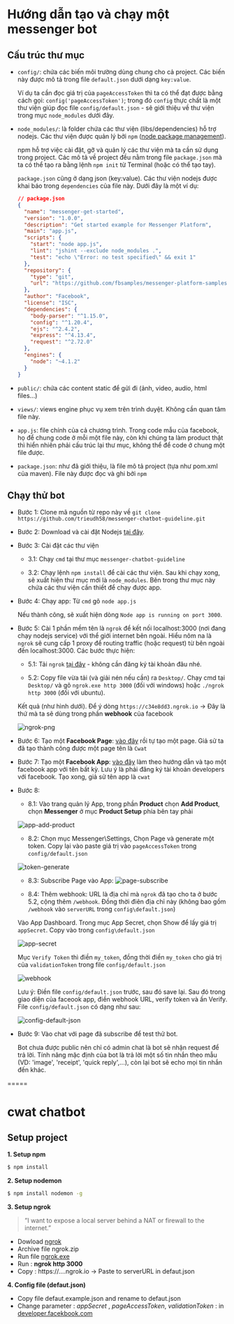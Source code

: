  # Hướng dẫn tạo và chạy một messenger bot
 
 ## Cấu trúc thư mục
- `config/`: chứa các biến môi trường dùng chung cho cả project. Các biến này được mô tả trong file `default.json` dưới dạng `key:value`.

  Ví dụ ta cần đọc giá trị của `pageAccessToken` thì ta có thể đạt được bằng cách gọi: `config('pageAccessToken')`; trong đó `config` thực chất là một thư viện giúp đọc file `config/default.json` - sẽ giới thiệu về thư viện trong mục `node_modules` dưới đây.
  
- `node_modules/`: là folder chứa các thư viện (libs/dependencies) hỗ trợ nodejs. Các thư viện được quản lý bởi `npm` ([node package management](https://www.npmjs.com/)).
  
  npm hỗ trợ việc cài đặt, gỡ và quản lý các thư viện mà ta cần sử dụng trong project. Các mô tả về project đều nằm trong file `package.json` mà ta có thể tạo ra bằng lệnh `npm init` từ Terminal (hoặc có thể tạo tay).
  
  `package.json` cũng ở dạng json (key:value). Các thư viện nodejs được khai báo trong `dependencies` của file này. Dưới đây là một ví dụ:
  ```json
  // package.json
  {
    "name": "messenger-get-started", 
    "version": "1.0.0", 
    "description": "Get started example for Messenger Platform",
    "main": "app.js",
    "scripts": {
      "start": "node app.js",
      "lint": "jshint --exclude node_modules .",
      "test": "echo \"Error: no test specified\" && exit 1"
    },
    "repository": {
      "type": "git",
      "url": "https://github.com/fbsamples/messenger-platform-samples.git"
    },
    "author": "Facebook",
    "license": "ISC",
    "dependencies": {
      "body-parser": "^1.15.0",
      "config": "^1.20.4",
      "ejs": "^2.4.2",
      "express": "^4.13.4",
      "request": "^2.72.0"
    },
    "engines": {
      "node": "~4.1.2"
    }
  }
  ```
- `public/`: chứa các content static để gửi đi (ảnh, video, audio, html files...)

- `views/`: views engine phục vụ xem trên trình duyệt. Không cần quan tâm file này.

- `app.js`: file chính của cả chương trình. Trong code mẫu của facebook, họ để chung code ở mỗi một file này, còn khi chúng ta làm product thật thì hiển nhiên phải cấu trúc lại thư mục, không thể để code ở chung một file được.

- `package.json`: như đã giới thiệu, là file mô tả project (tựa như pom.xml của maven). File này được đọc và ghi bởi `npm`

## Chạy thử bot
- Bước 1: Clone mã nguồn từ repo này về `git clone https://github.com/trieudh58/messenger-chatbot-guideline.git`

- Bước 2: Download và cài đặt Nodejs [tại đây](https://nodejs.org/en/download/).

- Bước 3: Cài đặt các thư viện
  - 3.1: Chạy `cmd` tại thư mục `messenger-chatbot-guideline`
  
  - 3.2: Chạy lệnh `npm install` để cài các thư viện. Sau khi chạy xong, sẽ xuất hiện thư mục mới là `node_modules`. Bên trong thư mục này chứa các thư viện cần thiết để chạy được app.
  
- Bước 4: Chạy app: Từ `cmd` gõ `node app.js`
  
  Nếu thành công, sẽ xuất hiện dòng `Node app is running on port 3000`.
  
- Bước 5: Cài 1 phần mềm tên là `ngrok` để kết nối localhost:3000 (nơi đang chạy nodejs service) với thể giới internet bên ngoài. Hiểu nôm na là `ngrok` sẽ cung cấp 1 proxy để routing traffic (hoặc request) từ bên ngoài đến localhost:3000. Các bước thực hiện:
  - 5.1: Tải `ngrok` [tại đây](https://ngrok.com/) - không cần đăng ký tài khoản đâu nhé.
  
  - 5.2: Copy file vừa tải (và giải nén nếu cần) ra `Desktop/`. Chạy cmd tại `Desktop/` và gõ `ngrok.exe http 3000` (đối với windows) hoặc `./ngrok http 3000` (đối với ubuntu).
  
  Kết quả (như hình dưới). Để ý dòng `https://c34e8dd3.ngrok.io` -> Đây là thứ mà ta sẽ dùng trong phần **webhook** của facebook
  
  ![ngrok-png](https://github.com/trieudh58/messenger-chatbot-guideline/blob/master/screenshots/ngrok.PNG)
  
- Bước 6: Tạo một **Facebook Page**: [vào đây](https://www.facebook.com/pages/create/) rồi tự tạo một page. Giả sử ta đã tạo thành công được một page tên là `Cwat`

- Bước 7: Tạo một **Facebook App**: [vào đây](https://developers.facebook.com/docs/apps/register) làm theo hướng dẫn và tạo một facebook app với tên bất kỳ. Lưu ý là phải đăng ký tài khoản developers với facebook. Tạo xong, giả sử tên app là `cwat`

- Bước 8: 
  - 8.1: Vào trang quản lý App, trong phần **Product** chọn **Add Product**, chọn **Messenger** ở mục **Product Setup** phía bên tay phải 
  
  ![app-add-product](https://github.com/trieudh58/messenger-chatbot-guideline/blob/master/screenshots/app-add-product.PNG)
  
  - 8.2: Chọn mục Messenger\Settings, Chọn Page và generate một token. Copy lại vào paste giá trị vào `pageAccessToken` trong `config/default.json` 
  
  ![token-generate](https://github.com/trieudh58/messenger-chatbot-guideline/blob/master/screenshots/token-generation.PNG)
  
  - 8.3: Subscribe Page vào App: ![page-subscribe](https://github.com/trieudh58/messenger-chatbot-guideline/blob/master/screenshots/page-subscribe.PNG)
  
  - 8.4: Thêm webhook: URL là địa chỉ mà `ngrok` đã tạo cho ta ở bước 5.2, cộng thêm `/webhook`. Đồng thời điên địa chỉ này (không bao gồm `/webhook` vào `serverURL` trong `config\default.json`)
  
  Vào App Dashboard. Trong mục App Secret, chọn Show để lấy giá trị `appSecret`. Copy vào trong `config\default.json` 
  
  ![app-secret](https://github.com/trieudh58/messenger-chatbot-guideline/blob/master/screenshots/app-secret.PNG)
  
  Mục `Verify Token` thì điền `my_token`, đồng thời điền `my_token` cho giá trị của `validationToken` trong file `config/default.json` 
  
  ![webhook](https://github.com/trieudh58/messenger-chatbot-guideline/blob/master/screenshots/webhook.PNG)
  
  Lưu ý: Điền file `config/default.json` trước, sau đó save lại. Sau đó trong giao diện của faceook app, điền webhook URL, verify token và ấn Verify.
  File `config/default.json` có dạng như sau: 
  
  ![config-default-json](https://github.com/trieudh58/messenger-chatbot-guideline/blob/master/screenshots/default-json.png)
  
- Bước 9: Vào chat với page đã subscribe để test thử bot. 

  Bot chưa được public nên chỉ có admin chat là bot sẽ nhận request để trả lời. Tính năng mặc định của bot là trả lời một số tin nhắn theo mẫu (VD: 'image', 'receipt', 'quick reply',...), còn lại bot sẽ echo mọi tin nhắn đến khác.

=====

# cwat chatbot
 
## Setup project

**1. Setup npm**

```sh
$ npm install 
```
**2. Setup nodemon**

```sh
$ npm install nodemon -g
```

**3. Setup ngrok**

> ”I want to expose a local server behind a NAT or firewall to the internet.”
 
  - Dowload [ngrok](https://ngrok.com/download)
  - Archive file ngrok.zip
  - Run file [ngrok.exe]()
  - Run : **ngrok http 3000**
  - Copy : https://....ngrok.io -> Paste to serverURL in defaut.json

**4. Config file (defaut.json)**

- Copy file defaut.example.json and rename to defaut.json
- Change parameter :
    *appSecret* , *pageAccessToken*, *validationToken* : in [developer.facekbook.com](https://developers.facebook.com/)
